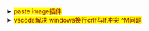 <details>
  <summary><mark><font color=darkred>paste image插件</font></mark></summary>
  <pre><code>
  此插件默认快捷键与网易词典快捷键有冲突，需要设置下。设置为ctrl shift z 后会跟qq快捷键有冲突，可以取消掉此qq快捷键。

  注意在``` ```中不会显示图片只会显示链接
  </code></pre>
</details>

<details>
  <summary><mark><font color=darkred>vscode解决 windows换行crlf与lf冲突 ^M问题</font></mark></summary>
  <pre><code>
  https://blog.csdn.net/glorydx/article/details/110958739
 一劳永逸的解决方法
如果你所有的同事都是使用windows系统，
vscode 点击文件 --》首选项 --》 设置 --》 搜索 eol，改变eol为\n(指lf)或者改为(\r\n)，有一个统一的标准就好了。

git在维护版本库的时候统一使用的是LF，这样就可以保证文件跨平台的时候保持一致。
在Linux下默认的换行符也是LF，那也就不存在什么问题。
在Windows下默认的换行符是CRLF，那么我们需要保证在文件提交到版本库的时候文件的换行符是LF，通常来说有两种方法：

如果你同事中有使用其它系统开发的
你需要先执行上面的操作，再行 以下代码才能解决

 git config --global core.autocrlf false
  </code></pre>
</details>
